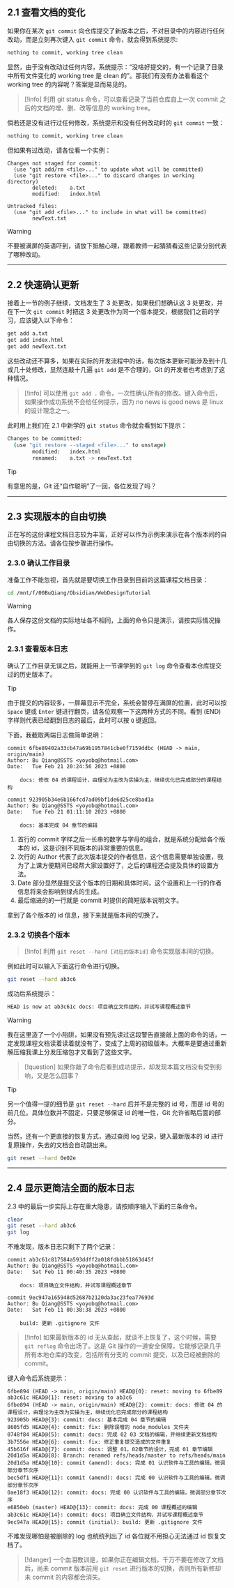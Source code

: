 ## 2.1 查看文档的变化

如果你在某次 `git commit` 向仓库提交了新版本之后，不对目录中的内容进行任何改动，而是立刻再次键入 `git commit` 命令，就会得到系统提示: 

```bash
nothing to commit, working tree clean
```

显然，由于没有改动过任何内容，系统提示：“没啥好提交的，有一个记录了目录中所有文件变化的 working tree 是 clean 的”。那我们有没有办法看看这个 working tree 的内容呢？答案是显而易见的。

>[!info]
> 利用 git status 命令，可以查看记录了当前仓库自上一次 commit 之后的文档的增、删、改等信息的 working tree。

倘若还是没有进行过任何修改，系统提示和没有任何改动时的 `git commit` 一致：

```bash
nothing to commit, working tree clean
```

但如果有过改动，请各位看一个实例：
```
Changes not staged for commit:
  (use "git add/rm <file>..." to update what will be committed)
  (use "git restore <file>..." to discard changes in working directory)
        deleted:    a.txt
        modified:   index.html

Untracked files:
  (use "git add <file>..." to include in what will be committed)
        newText.txt
```

>[!warning]
> 不要被满屏的英语吓到，请放下抵触心理，跟着教师一起猜猜看这些记录分别代表了哪种改动。

___
## 2.2 快速确认更新
接着上一节的例子继续，文档发生了 3 处更改，如果我们想确认这 3 处更改，并在下一次 `git commit` 时把这 3 处更改作为同一个版本提交，根据我们之前的学习，应该键入以下命令：

```bash
get add a.txt
get add index.html
get add newText.txt
```

这些改动还不算多，如果在实际的开发流程中的话，每次版本更新可能涉及到十几或几十处修改，显然连敲十几遍 `git add` 是不合理的，Git 的开发者也考虑到了这种情况。

>[!info]
> 可以使用 `git add .` 命令，一次性确认所有的修改。键入命令后，如果操作成功系统不会给任何提示，因为 no news is good news 是 linux 的设计理念之一。

此时用上我们在 2.1 中新学的 `git status` 命令就会看到如下提示：

```bash
Changes to be committed:
  (use "git restore --staged <file>..." to unstage)
        modified:   index.html
        renamed:    a.txt -> newText.txt
```

>[!tip]
> 有意思的是，Git 还“自作聪明”了一回，各位发现了吗？

___
## 2.3 实现版本的自由切换

正在写的这份课程文档日志较为丰富，正好可以作为示例来演示在各个版本间的自由切换的方法。请各位按步骤进行操作。

### 2.3.0 确认工作目录

准备工作不能忽视，首先就是要切换工作目录到目前的这篇课程文档目录：

```bash
cd /mnt/f/00BuQiang/Obsidian/WebDesignTutorial
```

>[!warning]
> 各人保存这份文档的实际地址各不相同，上面的命令只是演示，请按实际情况操作。

### 2.3.1 查看版本日志
确认了工作目录无误之后，就能用上一节课学到的 `git log` 命令查看本仓库提交过的历史版本了。

>[!tip]
> 由于提交的内容较多，一屏幕显示不完全，系统会暂停在满屏的位置，此时可以按 `Space` 键或 `Enter` 键进行翻页，请各位观察一下这两种方式的不同。看到 (END) 字样则代表已经翻到日志的最后，此时可以按 `Q` 键返回。

下面，我截取两端日志做简单说明：
```
commit 6fbe89402a33cb47a69b1957841cbe0f7159ddbc (HEAD -> main, origin/main)
Author: Bu Qiang@SSTS <yoyobq@hotmail.com>
Date:   Tue Feb 21 20:24:56 2023 +0800

    docs: 修改 04 的课程设计，由理论为主改为实操为主，继续优化已完成部分的课程结构

commit 923905b34e6b166fcd7ad09bf1de6d25ce8bad1a
Author: Bu Qiang@SSTS <yoyobq@hotmail.com>
Date:   Tue Feb 21 01:11:10 2023 +0800

    docs: 基本完成 04 章节的编辑
```

1. 首行的 commit 字样之后一长串的数字与字母的组合，就是系统分配给各个版本的 id，这是识别不同版本的非常重要的信息。
2. 次行的 Author 代表了此次版本提交的作者信息，这个信息需要单独设置，我为了上课方便期间已经帮大家设置好了，之后的课程还会提及具体的设置方法。
3. Date 部分显然是提交这个版本的日期和具体时间，这个设置和上一行的作者信息将来会影响到绿点的生成。
4. 最后缩进的的一行就是 commit 时提供的简短版本说明文字。

拿到了各个版本的 id 信息，接下来就是版本间的切换了。

### 2.3.2 切换各个版本
>[!info]
> 利用 `git reset --hard [对应的版本id]` 命令实现版本间的切换。

例如此时可以输入下面这行命令进行切换。

```bash
git reset --hard ab3c6
```

成功后系统提示：

```bash
HEAD is now at ab3c61c docs: 项目确立文件结构，并试写课程概述章节
```

>[!warning]
> 我在这里造了一个小陷阱，如果没有预先读过这段警告直接敲上面的命令的话，一定发现课程文档读着读着就没有了，变成了上周的初级版本。大概率是要通过重新解压缩我课上分发压缩包才又看到了这些文字。

>[!question] 
> 如果你敲了命令后看到成功提示，却发现本篇文档没有受到影响，又是怎么回事？


>[!tip]
> 另一个值得一提的细节是 `git reset --hard` 后并不是完整的 id 号，而是 id 号的前几位。具体位数并不固定，只要足够保证 id 的唯一性，Git 允许省略后面的部分。

当然，还有一个更直接的恢复方式，通过查阅 log 记录，键入最新版本的 id 进行复原操作，失去的文档会自动跳出来。

```bash
git reset --hard 0e02e
```

___
## 2.4 显示更简洁全面的版本日志

2.3 中的最后一步实际上存在重大隐患，请按顺序输入下面的三条命令。
```bash
clear
git reset --hard ab3c6
git log
```

不难发现，版本日志只剩下了两个记录：

```
commit ab3c61c817584a593ddff2a018fdbbb51863d45f
Author: Bu Qiang@SSTS <yoyobq@hotmail.com>
Date:   Sat Feb 11 00:40:35 2023 +0800

    docs: 项目确立文件结构，并试写课程概述章节

commit 9ec947a165948d52687b2120da3ac23fea77693d
Author: Bu Qiang@SSTS <yoyobq@hotmail.com>
Date:   Sat Feb 11 00:38:38 2023 +0800

    build: 更新 .gitignore 文件
```

>[!info]
> 如果最新版本的 id 无从查起，就谈不上恢复了，这个时候，需要 `git reflog` 命令出场了。这是 Git 操作的一道安全保障，它能够记录几乎所有本地仓库的改变，包括所有分支的 commit 提交，以及已经被删除的 commit。

键入命令后系统提示：
```
6fbe894 (HEAD -> main, origin/main) HEAD@{0}: reset: moving to 6fbe89
ab3c61c HEAD@{1}: reset: moving to ab3c6
6fbe894 (HEAD -> main, origin/main) HEAD@{2}: commit: docs: 修改 04 的课程设计，由理论为主改为实操为主，继续优化已完成部分的课程结构
923905b HEAD@{3}: commit: docs: 基本完成 04 章节的编辑
8605fd5 HEAD@{4}: commit: fix: 删除误增的 node_modules 文件夹
0748f84 HEAD@{5}: commit: docs: 完成 02 03 文档的编辑，并继续更新文档结构
3b7556e HEAD@{6}: commit: fix: 修正重复提交造成的文件重复
45b616f HEAD@{7}: commit: docs: 调整 01，02章节的设计，完成 01 章节编辑
20d1d5a HEAD@{8}: Branch: renamed refs/heads/master to refs/heads/main
20d1d5a HEAD@{10}: commit (amend): docs: 完成 01 认识软件与工具的编辑，微调部分章节次序
bec5df1 HEAD@{11}: commit (amend): docs: 完成 00 认识软件与工具的编辑，微调部分章节次序
0ae18f3 HEAD@{12}: commit: docs: 完成 00 认识软件与工具的编辑，微调部分章节次序
e6850eb (master) HEAD@{13}: commit: docs: 完成 00 课程概述的编辑
ab3c61c HEAD@{14}: commit: docs: 项目确立文件结构，并试写课程概述章节
9ec947a HEAD@{15}: commit (initial): build: 更新 .gitignore 文件
```

不难发现哪怕是被删除的 log 也统统列出了 id 各位就不用担心无法通过 id 恢复文档了。

>[!danger]
> 一个血泪教训是，如果你正在编辑文档，千万不要在修改了文档后，尚未 commit 版本前用 `git reset` 进行版本的切换，否则所有新修却未 commit 的内容都会消失。